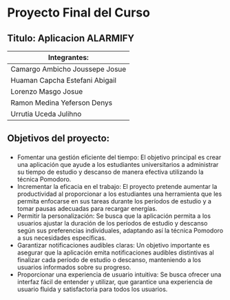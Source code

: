 # Proyecto Final del Curso
## Titulo: Aplicacion ALARMIFY
| Integrantes:          |
|----------------------|
| Camargo Ambicho Joussepe Josue  |
| Huaman Capcha Estefani Abigail  |
| Lorenzo Masgo Josue  |
| Ramon Medina Yeferson Denys  |
| Urrutia Uceda Julihno  |
## Objetivos del proyecto:
###
- Fomentar una gestión eficiente del tiempo: El objetivo principal es crear una aplicación que ayude a los estudiantes universitarios a administrar su tiempo de estudio y descanso de manera efectiva utilizando la técnica Pomodoro.
- Incrementar la eficacia en el trabajo: El proyecto pretende aumentar la productividad al proporcionar a los estudiantes una herramienta que les permita enfocarse en sus tareas durante los períodos de estudio y a tomar pausas adecuadas para recargar energías.
- Permitir la personalización: Se busca que la aplicación permita a los usuarios ajustar la duración de los períodos de estudio y descanso según sus preferencias individuales, adaptando así la técnica Pomodoro a sus necesidades específicas.
- Garantizar notificaciones audibles claras: Un objetivo importante es asegurar que la aplicación emita notificaciones audibles distintivas al finalizar cada período de estudio o descanso, manteniendo a los usuarios informados sobre su progreso.
- Proporcionar una experiencia de usuario intuitiva: Se busca ofrecer una interfaz fácil de entender y utilizar, que garantice una experiencia de usuario fluida y satisfactoria para todos los usuarios.
